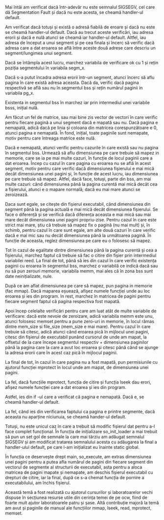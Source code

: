 


Mai întâi am verificat dacă într-adevăr nu este semnalul SIGSEGV, cel care dă Segmentation Fault și dacă nu este acesta, se cheamă handler-ul default.

Am verificat dacă totuși și există o adresă fiabilă de eroare și dacă nu este se cheamă handler-ul default. Dacă au trecut aceste verificări, iau adresa erorii și dacă e nulă atunci se cheamă iar handler-ul default. Altfel, iau adresa de început a unui segment și pe cea finala și încerc să verific dacă adresa care a dat eroarea se află între aceste două adrese care descriu un segment/lungimea unui segment.

Dacă se întâmpla acest lucru, marchez variabila de verificare ok cu 1 și rețin poziția segmentului în variabila segm_x.

Dacă s-a putut încadra adresa erorii într-un segment, atunci încerc să aflu pagina în care există adresa aceasta. Dacă da, verific dacă pagina respectivă se află sau nu în segmentul bss și rețin numărul paginii in variabila pg_x.

Existenta in segmentul bss în marchez iar prin intermediul unei variabile bsss, inițial nulă.

Am făcut un fel de matrice, sau mai bine zis vector de vectori în care verific pentru fiecare pagină a unui segment dacă e mapată sau nu. 
Dacă pagina e nemapată, adică dacă pe linia și coloana din matricea corespunzătoare e 0, atunci pagina e nemapată. În fond, inițial, toate paginile sunt nemapate, motiv pentru care întreaga matrice este nulă.

Dacă e nemapată, atunci verific pentru cazurile în care există sau nu pagina în segmentul bss. Urmează să aflu dimensiunea pe care trebuie să mapez in memorie, care se ia pe mai multe cazuri, în funcție de locul paginii care a dat eroarea. Încep cu cazul în care pagina cu eroarea nu se află în acest segment, motiv pentru care verific dacă dimensiunea fișierului e mai mică decât dimensiunea unei pagini și, în funcție de acest lucru, iau dimensiunea pe care trebuie să mapez. Altfel, dacă face, totuși, parte din bss, am mai multe cazuri: când dimensiunea până la pagina curentă mai mică decât cea a fișierului, atunci e o mapare normală; dacă eu mai mare atunci se zeroizează.  

Daca sunt egale, se citește din fișierul executabil, când dimensiunea din segment până la pagina actuală e mai mică decât dimensiunea fișierului. Se face o diferență și se verifică dacă diferența aceasta e mai mică sau mai mare decât dimensiunea unei pagini propriu-zise. Pentru cazul în care este strict mai mare, știu că trebuie să mapez fix o pagină (nu mai mult) și, în schimb, pentru cazul în care sunt egale, am alte două cazuri în care verific dacă e mai mic sau nu decât dimensiunea până la următoarea pagină. În funcție de aceasta, reglez dimensiunea pe care eu o folosesc să mapez.

Tot în cazul de egalitate dintre dimensiunea până la pagina curentă și cea a fișierului, marchez faptul că trebuie să fac o citire din fișier prin intermediul variabilei reed. La final de tot, până să ies din cazul în care verific existența paginii cu eroarea în segmentul bss, marchez o variabilă ce indică dacă sau nu să pun zerouri memorie, variabila memm, mai ales că în zona bss sunt date neinițializate, nule.

După ce am aflat dimensiunea pe care să mapez, pun pagina in memorie (fac mmap). Dacă maparea eșuează, afișez numele funcției unde au loc eroarea și ies din program. In rest, marchez în matricea de pagini pentru fiecare segment faptul că pagina respectiva fost mapată.

Apoi încep celelalte verificări pentru care am luat atât de multe variabile de verificare: dacă este nevoie de zeroizare, adică variabila memm este unu, atunci folosesc memset pentru a pune zero-uri in memorie, în locul rămas dintre mem_size si file_size (mem_size e mai mare). Pentru cazul în care trebuie să citesc, adică atunci când eroarea pică în mijlocul unei pagini, citesc din fișierul de executabil punând cursorul de unde am mapat, la offsetul de la care începe segmentul respectiv + dimensiunea paginilor până la pagina care la care a avut loc eroarea și citesc până când se ajunge la adresa erorii care în acest caz pică în mijlocul paginii.

La final de tot, în cazul în care pagina nu a fost mapată, pun permisiunile cu ajutorul funcției mprotect în locul unde am mapat, de dimensiunea unei pagini.

La fel, dacă funcțiile mprotect, funcția de citire și funcția lseek dau erori, afișez numele funcției care a dat eroarea și ies din program.

Astfel, ies din if -ul care a verificat că pagina e nemapată. Dacă e, se cheamă handler-ul default.

La fel, când ies din verificarea faptului ca pagina e printre segmente, dacă aceasta nu aparține niciunuia, se cheamă hander-ul default.

Totuși, nu este unicul caz în care a trebuit să modific fișierul dat pentru a-l face complet funcțional. În funcția de inițializare so_init_loader a mai trebuit să pun un set gol de semnale la care mai târziu am adăugat semnalul SIGSEGV și am modificat tratarea semnalului acesta cu adăugarea la final a handler-ului default, pe care l-am inițializat eu înainte static global.

În funcția ce deservește drept main,  so_execute, am extras dimensiunea unei pagini pentru a putea afla numărul de pagini din fiecare segment din vectorul de segmente al structurii de executabil, asta pentru a aloca matricea de pagini mapate și nemapate, am deschis fișierul executabil cu drepturi de citire, iar la final, după ce s-a chemat funcția de pornire a executabilului, am închis fișierul.

Această temă a fost realizată cu ajutorul cursurilor și laboratoarelor vechi dispuse în secțiunea resurse utile din cerința temei de pe ocw, fiind de foarte mult ajutor laboratoarele patru și șase. Altă contribuție majoră la temă am avut și paginile de manual ale funcțiilor mmap, lseek, read, mprotect, memset.



